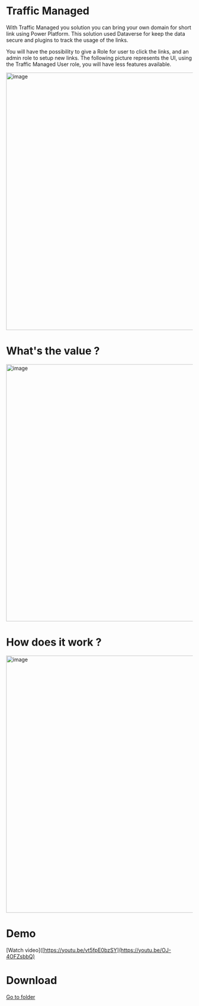 # Traffic Managed

With Traffic Managed you solution you can bring your own domain for short link using Power Platform. This solution used Dataverse for keep the data secure and plugins to track the usage of the links.

You will have the possibility to give a Role for user to click the links, and an admin role to setup new links. The following picture represents the UI, using the Traffic Managed User role, you will have less features available.

<img width="693" alt="image" src="https://github.com/rsantos00/powerapps/assets/3724826/8ee117f2-5a60-46db-96cf-36719727d7a5">

# What's the value ?
<img width="692" alt="image" src="https://github.com/rsantos00/powerapps/assets/3724826/241942cb-09bd-41d3-8c7f-9836f80b917d">

# How does it work ?
<img width="692" alt="image" src="https://github.com/rsantos00/powerapps/assets/3724826/465a9a43-e8d9-4fd7-afe5-f2897c6cc96a">

# Demo

[Watch video]([https://youtu.be/vt5fpE0bzSY](https://youtu.be/OJ-4OFZsbbQ)

# Download

[Go to folder](https://github.com/rsantos00/powerapps/tree/master/TrafficManaged/Solution)
